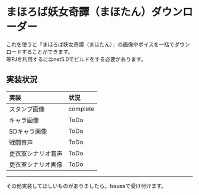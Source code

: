 # まほろば妖女奇譚（まほたん）ダウンローダー
これを使うと「まほろば妖女奇譚（まほたん）」の画像やボイスを一括でダウンロードすることができます。<br>
等PJを利用するにはnet5.0でビルドをする必要があります。

## 実装状況

|実装|状況|
|:--|:--|
|スタンプ画像|complete|
|キャラ画像|ToDo|
|SDキャラ画像|ToDo|
|戦闘音声|ToDo|
|更衣室シナリオ音声|ToDo|
|更衣室シナリオ画像|ToDo|

***
その他実装してほしいものがありましたら。Issuesで受け付けます。
